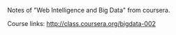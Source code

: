 Notes of "Web Intelligence and Big Data" from coursera.

Course links: http://class.coursera.org/bigdata-002